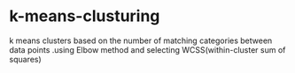 # k-means-clusturing
k means clusters based on the number of matching categories between data points .using Elbow method and selecting WCSS(within-cluster sum of squares)
